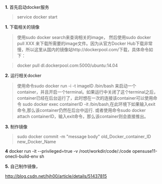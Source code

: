 **1.** 首先启动docker服务

> service docker start

**1.** 下载相关的镜像

> 使用sudo docker search来查询相关的image， 然后使用sudo docker pull XXX 来下载所需要的image文件。因为从官方Docker Hub下载非常慢，所以这里从国内的镜像站http://dockerpool.com/下载，具体命令如下：

> docker pull dl.dockerpool.com:5000/ubuntu:14.04

**2.** 运行相关docker

> 使用命令sudo docker run -i -t imageID /bin/bash 来启动一个container，并且开启一个terminal。如果运行中关闭了这个terminal之后，container已经在后台运行了，此时想在一次的连接该container可以使用命令 sudo docker exec containerID -it /bin/bash,在此环境下如果输入exit命令,那么该container仍然在后台中运行. 或者使用命令sudo docker attach containerID，输入exit命令，那么该container则会直接推出。

**3.** 制作镜像

> sudo docker commit -m "message body" old_Docker_container_ID new_Docker_Name

**4** docker run -it --privileged=true -v /root/workdir/code/:/code opensuse11-onecli-build-env sh

**5.** 自己制作镜像，

http://blog.csdn.net/hjh00/article/details/51437815
